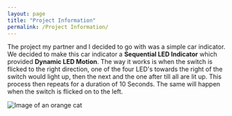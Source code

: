 ```yaml
---
layout: page
title: "Project Information"
permalink: /Project Information/
---
```


The project my partner and I decided to go with was a simple car indicator. We decided to make this car indicator a **Sequential LED Indicator** which provided **Dynamic LED Motion**. 
The way it works is when the switch is flicked to the right direction, one of the four LED's towards the right of the switch would light up, then the next and the one after till all are lit up. This process then repeats for a duration of 10 Seconds.
The same will happen when the switch is flicked on to the left.


![Image of an orange cat](https://www.google.com/imgres?q=cat&imgurl=https%3A%2F%2Fi.natgeofe.com%2Fn%2F4cebbf38-5df4-4ed0-864a-4ebeb64d33a4%2FNationalGeographic_1468962_16x9.jpg&imgrefurl=https%3A%2F%2Fwww.nationalgeographic.com%2Fpremium%2Farticle%2Fcats-facial-expressions-pets-behavior&docid=r6fqo0EQvBG5BM&tbnid=fc4OW_eGTi3LPM&vet=12ahUKEwiYkY_Xm_SKAxUnjYkEHS3PMDUQM3oECE4QAA..i&w=3072&h=1728&hcb=2&ved=2ahUKEwiYkY_Xm_SKAxUnjYkEHS3PMDUQM3oECE4QAA)
